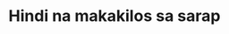 ---
layout: post
title: Hindi na makakilos sa sarap
duration: '05:39'
view: 221
rate: 2
video: 'https://flashservice.xvideos.com/embedframe/24596307'
category: 
 - pinay
tags: 
 - pinay-sex
 - nagparaos
 - nene
 - mokong
 - fucked
 - jackpot
 - flawless
 - hotel
priority: 0.9
changefreq: daily
---